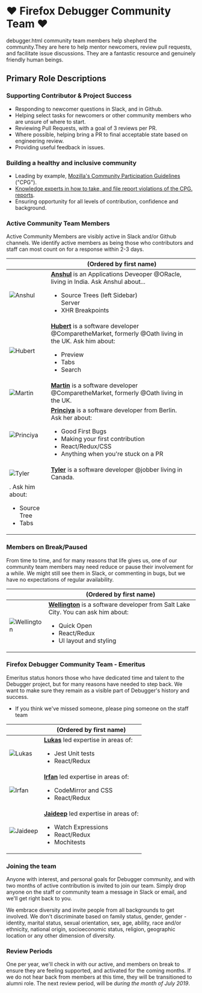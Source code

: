 # :heart: Firefox Debugger Community Team :heart:

debugger.html community team members help shepherd the community.They are here to help mentor newcomers, review pull requests, and facilitate issue discussions.
They are a fantastic resource and genuinely friendly human beings.

## Primary Role Descriptions

### Supporting Contributor & Project Success

- Responding to newcomer questions in Slack, and in Github.
- Helping select tasks for newcomers or other community members who are unsure of where to start.
- Reviewing Pull Requests, with a goal of 3 reviews per PR.
- Where possible, helping bring a PR to final acceptable state based on engineering review.
- Providing useful feedback in issues.

### Building a healthy and inclusive community

- Leading by example, [Mozilla's Community Participation Guidelines](https://www.mozilla.org/en-US/about/governance/policies/participation/) ("CPG").
- [Knowledge experts in how to take, and file report violations of the CPG. reports](https://www.mozilla.org/en-US/about/governance/policies/participation/reporting/).
- Ensuring opportunity for all levels of contribution, confidence and background.

### Active Community Team Members

Active Community Members are visibly active in Slack and/or Github channels. We identify active members as being those who contributors and staff can most count on for a response within 2-3 days.

|                                                                         | (Ordered by first name)                                                                                                                                                                                                                          |
| ----------------------------------------------------------------------- | ------------------------------------------------------------------------------------------------------------------------------------------------------------------------------------------------------------------------------------------------ |
| ![Anshul](https://avatars.githubusercontent.com/anshulmalik?s=460&v=4)  | **[Anshul](https://github.com/anshulmalik)** is an Applications Deveoper @ORacle, living in India. Ask Anshul about...<ul><li>Source Trees (left Sidebar)</li>Server<li>XHR Breakpoints</li></ul>                                                |
| ![Hubert](https://avatars3.githubusercontent.com/u/792924?s=460&v=4)    | **[Hubert](https://github.com/bomsy)** is a software developer @ComparetheMarket, formerly @Oath living in the UK. Ask him about: <ul><li>Preview</li><li>Tabs</li><li>Search</li></ul>                                                          |
| ![Martin](https://avatars.githubusercontent.com/nyrosmith?)             | **[Martin](https://github.com/nyrosmith)** is a software developer @ComparetheMarket, formerly @Oath living in the UK.                                                                                                                           |
| ![Princiya](https://avatars3.githubusercontent.com/u/8022693?s=460&v=4) | **[Princiya](https://github.com/princiya)** is a software developer from Berlin.<br/> Ask her about: <ul><li>Good First Bugs</li><li>Making your first contribution</li><li>React/Redux/CSS</li><li>Anything when you're stuck on a PR</li></ul> |
| ![Tyler](https://avatars1.githubusercontent.com/u/5448834?s=460&v=4)    | **[Tyler](https://github.com/wenincode)** is a software developer @jobber living in Canada.                                                                                                                                                      |
| . Ask him about: <ul><li>Source Tree</li><li>Tabs</li></ul>             |

### Members on Break/Paused

From time to time, and for many reasons that life gives us, one of our community team members may need reduce or pause their involvement for a while. We might still see them in Slack, or commenting in bugs, but we have no expectations of regular availability.

|                                                                          | (Ordered by first name)                                                                                                                                                                              |
| ------------------------------------------------------------------------ | ---------------------------------------------------------------------------------------------------------------------------------------------------------------------------------------------------- |
| ![Wellington](https://avatars3.githubusercontent.com/u/580982?s=460&v=4) | **[Wellington](https://github.com/wldcordeiro)** is a software developer from Salt Lake City. You can ask him about: <ul><li> Quick Open</li><li>React/Redux</li><li>UI layout and styling</li></ul> |  |

### Firefox Debugger Community Team - Emeritus

Emeritus status honors those who have dedicated time and talent to the Debugger project, but for many reasons have needed to step back. We want to make sure they remain as a visible part of Debugger's history and success.

- If you think we've missed someone, please ping someone on the staff team

|                                                                        | (Ordered by first name)                                                                                                                             |
| ---------------------------------------------------------------------- | --------------------------------------------------------------------------------------------------------------------------------------------------- |
| ![Lukas](https://avatars1.githubusercontent.com/u/23530054?s=460&v=4)  | **[Lukas](https://github.com/lukaszsobek0)** led expertise in areas of: <ul><li>Jest Unit tests</li><li>React/Redux</li></ul>                       |  |
| ![Irfan](https://avatars2.githubusercontent.com/u/1755089?s=400&v=4)   | **[Irfan](https://github.com/irfanhudda)** led expertise in areas of: <ul><li>CodeMirror and CSS</li><li>React/Redux</li></ul>                      |  |
| ![Jaideep](https://avatars2.githubusercontent.com/u/2481105?s=460&v=4) | **[Jaideep](https://github.com/jbhoosreddy)** led expertise in areas of: <ul><li>Watch Expressions</li><li>React/Redux</li><li>Mochitests</li></ul> |

### Joining the team

Anyone with interest, and personal goals for Debugger community, and with two months of active contribution is invited to join our team. Simply drop anyone on the staff or community team a message in Slack or email, and we'll get right back to you.

We embrace diversity and invite people from all backgrounds to get involved. We don't discriminate based on family status, gender, gender -identity, marital status, sexual orientation, sex, age, ability, race and/or ethnicity, national origin, socioeconomic status, religion, geographic location or any other dimension of diversity.

### Review Periods

One per year, we'll check in with our active, and members on break to ensure they are feeling supported, and activated for the coming months. If we do not hear back from members at this time, they will be transitioned to alumni role.
The next review period, will be _during the month of July 2019_.
